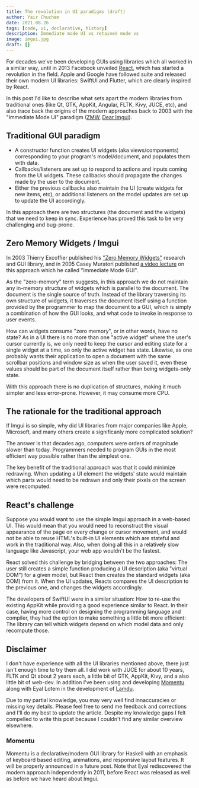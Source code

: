 ```yaml
---
title: The revolution in UI paradigms (draft)
author: Yair Chuchem
date: 2021.08.26
tags: [code, ui, declarative, history]
description: Immediate mode UI vs retained mode vs 
image: imgui.jpg
draft: []
---
```


For decades we've been developing GUIs using libraries which all worked in a similar way, until in 2013 Facebook unveiled [React](https://reactjs.org), which has started a revolution in the field. Apple and Google have followed suite and released their own modern UI libraries: SwiftUI and Flutter, which are clearly inspired by React.

In this post I'd like to describe what sets apart the modern libraries from traditional ones (like Qt, GTK, AppKit, Angular, FLTK, Kivy, JUCE, etc), and also trace back the origins of the modern approaches back to 2003 with the "Immediate Mode UI" paradigm ([ZMW](http://perso.univ-lyon1.fr/thierry.excoffier/ZMW/), [Dear Imgui](https://github.com/ocornut/imgui)).

## Traditional GUI paradigm

* A constructor function creates UI widgets (aka views/components) corresponding to your program's model/document, and populates them with data.
* Callbacks/listeners are set up to respond to actions and inputs coming from the UI widgets. These callbacks should propagate the changes made by the user to the document.
* Either the previous callbacks also maintain the UI (create widgets for new items, etc), or additional listeners on the model updates are set up to update the UI accordingly.

In this approach there are two structures (the document and the widgets) that we need to keep in sync. Experience has proved this task to be very challenging and bug-prone.

## Zero Memory Widgets / Imgui

In 2003 Thierry Excoffier published his ["Zero Memory Widgets"](http://perso.univ-lyon1.fr/thierry.excoffier/ZMW/) research and GUI library, and in 2005 Casey Muratori published [a video lecture](https://caseymuratori.com/blog_0001) on this approach which he called "Immediate Mode GUI".

As the "zero-memory" term suggests, in this approach we do not maintain any in-memory structure of widgets which is parallel to the document. The document is the single source of truth. Instead of the library traversing its own structure of widgets, it traverses the document itself using a function provided by the programmer to map the document to a GUI, which is simply a combination of how the GUI looks, and what code to invoke in response to user events.

How can widgets consume "zero memory", or in other words, have no state? As in a UI there is no more than one "active widget" where the user's cursor currently is, we only need to keep the cursor and editing state for a single widget at a time, so only the active widget has state. Likewise, as one probably wants their application to open a document with the same scrollbar positions and window size as when the user saved it, even these values should be part of the document itself rather than being widgets-only state.

With this approach there is no duplication of structures, making it much simpler and less error-prone. However, it may consume more CPU.

## The rationale for the traditional approach

If Imgui is so simple, why did UI libraries from major companies like Apple, Microsoft, and many others create a significanly more complicated solution?

The answer is that decades ago, computers were orders of magnitude slower than today. Programmers needed to program GUIs in the most efficient way possible rather than the simplest one.

The key benefit of the traditional approach was that it could minimize redrawing. When updating a UI element the widgets' state would maintain which parts would need to be redrawn and only their pixels on the screen were recomputed.

## React's challenge

Suppose you would want to use the simple Imgui approach in a web-based UI. This would mean that you would need to reconstruct the visual appearance of the page on every change or cursor movement, and would not be able to reuse HTML's built-in UI elements which are stateful and work in the traditional way. Also, when doing all this in a relatively slow language like Javascript, your web app wouldn't be the fastest.

React solved this challenge by bridging between the two approaches: The user still creates a simple function producing a UI description (aka "virtual DOM") for a given model, but React then creates the standard widgets (aka DOM) from it. When the UI updates, Reacts compares the UI description to the previous one, and changes the widgets accordingly.

The developers of SwiftUI were in a similar situation: How to re-use the existing AppKit while providing a good experience similar to React. In their case, having more control on designing the programming language and compiler, they had the option to make something a little bit more efficient: The library can tell which widgets depend on which model data and only recompute those.

## Disclaimer

I don't have experience with all the UI libraries mentioned above, there just isn't enough time to try them all. I did work with JUCE for about 10 years, FLTK and Qt about 2 years each, a little bit of GTK, AppKit, Kivy, and a also little bit of web-dev. In addition I've been using and developing [Momentu](https://github.com/lamdu/momentu) along with Eyal Lotem in the development of [Lamdu](http://www.lamdu.org).

Due to my partial knowledge, you may very well find innaccuracies or missing key details. Please feel free to send me feedback and corrections and I'll do my best to update the article. Despite my knowledge gaps I felt compelled to write this post because I couldn't find any similar overview elsewhere.

### Momentu

Momentu is a declarative/modern GUI library for Haskell with an emphasis of keyboard based editing, animations, and responsive layout features. It will be properly announced in a future post. Note that Eyal rediscovered the modern approach independently in 2011, before React was released as well as before we have heard about Imgui.

